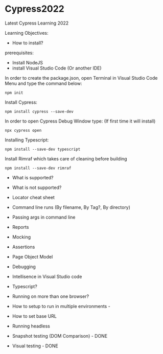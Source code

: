 # Cypress2022
Latest Cypress Learning 2022

Learning Objectives:

- How to install?

prerequisites:
- Install NodeJS 
- install Visual Studio Code (Or another IDE)

In order to create the package.json, open Terminal in Visual Studio Code Menu and type the command below:

```
npm init
```

Install Cypress:

```
npm install cypress --save-dev
```

In order to open Cypress Debug Window type:
(If first time it will install)

```
npx cypress open
```

Installing Typescript:

```
npm install --save-dev typescript
```

Install Rimraf which takes care of cleaning before building

```
npm install --save-dev rimraf
```

- What is supported?
- What is not supported?

- Locator cheat sheet
- Command line runs (By filename, By Tag?, By directory)
- Passing args in command line
- Reports
- Mocking
- Assertions
- Page Object Model
- Debugging
- Intellisence in Visual Studio code
- Typescript?
- Running on more than one browser?
- How to setup to run in multiple environments - 
- How to set base URL
- Running headless
- Snapshot testing (DOM Comparison) - DONE
- Visual testing - DONE
